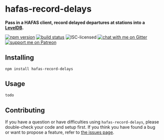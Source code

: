 # hafas-record-delays

**Pass in a HAFAS client, record delayed departures at stations into a [LevelDB](http://leveldb.org).**

[![npm version](https://img.shields.io/npm/v/hafas-record-delays.svg)](https://www.npmjs.com/package/hafas-record-delays)
[![build status](https://api.travis-ci.org/derhuerst/hafas-record-delays.svg?branch=master)](https://travis-ci.org/derhuerst/hafas-record-delays)
![ISC-licensed](https://img.shields.io/github/license/derhuerst/hafas-record-delays.svg)
[![chat with me on Gitter](https://img.shields.io/badge/chat%20with%20me-on%20gitter-512e92.svg)](https://gitter.im/derhuerst)
[![support me on Patreon](https://img.shields.io/badge/support%20me-on%20patreon-fa7664.svg)](https://patreon.com/derhuerst)


## Installing

```shell
npm install hafas-record-delays
```


## Usage

```js
todo
```


## Contributing

If you have a question or have difficulties using `hafas-record-delays`, please double-check your code and setup first. If you think you have found a bug or want to propose a feature, refer to [the issues page](https://github.com/derhuerst/hafas-record-delays/issues).
